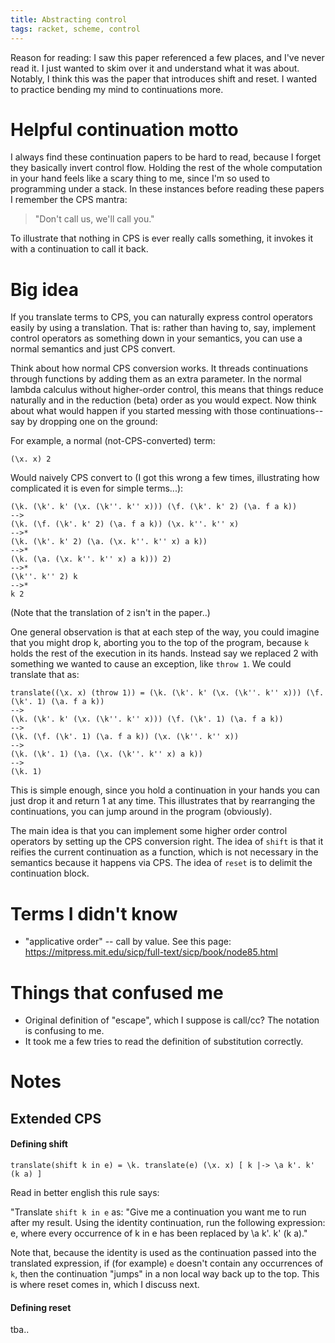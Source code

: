 ```yaml
---
title: Abstracting control
tags: racket, scheme, control
---
```


Reason for reading: I saw this paper referenced a few places, and I've never read it. I just wanted to skim over it and understand what it was about. Notably, I think this was the paper that introduces shift and reset. I wanted to practice bending my mind to continuations more.

# Helpful continuation motto

I always find these continuation papers to be hard to read, because I forget they basically invert control flow. Holding the rest of the whole computation in your hand feels like a scary thing to me, since I'm so used to programming under a stack. In these instances before reading these papers I remember the CPS mantra:

> "Don't call us, we'll call you."

To illustrate that nothing in CPS is ever really calls something, it invokes it with a continuation to call it back.

# Big idea

If you translate terms to CPS, you can naturally express control operators easily by using a translation. That is: rather than having to, say, implement control operators as something down in your semantics, you can use a normal semantics and just CPS convert.

Think about how normal CPS conversion works. It threads continuations through functions by adding them as an extra parameter. In the normal lambda calculus without higher-order control, this means that things reduce naturally and in the reduction (beta) order as you would expect. Now think about what would happen if you started messing with those continuations--say by dropping one on the ground:

For example, a normal (not-CPS-converted) term:

    (\x. x) 2

Would naively CPS convert to (I got this wrong a few times, illustrating how complicated it is even for simple terms...):

    (\k. (\k'. k' (\x. (\k''. k'' x))) (\f. (\k'. k' 2) (\a. f a k))
    -->
    (\k. (\f. (\k'. k' 2) (\a. f a k)) (\x. k''. k'' x)
    -->*
    (\k. (\k'. k' 2) (\a. (\x. k''. k'' x) a k))
    -->*
    (\k. (\a. (\x. k''. k'' x) a k))) 2)
    -->*
    (\k''. k'' 2) k
    -->*
    k 2

(Note that the translation of `2` isn't in the paper..)

One general observation is that at each step of the way, you could imagine that you might drop k, aborting you to the top of the program, because `k` holds the rest of the execution in its hands. Instead say we replaced 2 with something we wanted to cause an exception, like `throw 1`. We could translate that as:

    translate((\x. x) (throw 1)) = (\k. (\k'. k' (\x. (\k''. k'' x))) (\f. (\k'. 1) (\a. f a k))
    -->
    (\k. (\k'. k' (\x. (\k''. k'' x))) (\f. (\k'. 1) (\a. f a k))
    --> 
    (\k. (\f. (\k'. 1) (\a. f a k)) (\x. (\k''. k'' x))
    --> 
    (\k. (\k'. 1) (\a. (\x. (\k''. k'' x) a k))
    -->
    (\k. 1)

This is simple enough, since you hold a continuation in your hands you can just drop it and return 1 at any time. This illustrates that by rearranging the continuations, you can jump around in the program (obviously).

The main idea is that you can implement some higher order control operators by setting up the CPS conversion right. The idea of `shift` is that it reifies the current continuation as a function, which is not necessary in the semantics because it happens via CPS. The idea of `reset` is to delimit the continuation block.

# Terms I didn't know

- "applicative order" -- call by value. See this page: https://mitpress.mit.edu/sicp/full-text/sicp/book/node85.html

# Things that confused me

- Original definition of "escape", which I suppose is call/cc? The notation is confusing to me.
- It took me a few tries to read the definition of substitution correctly.

# Notes

## Extended CPS

#### Defining shift

```
translate(shift k in e) = \k. translate(e) (\x. x) [ k |-> \a k'. k' (k a) ]
```

Read in better english this rule says:

"Translate `shift k in e` as: "Give me a continuation you want me to run after my result. Using the identity continuation, run the following expression: e, where every occurrence of k in e has been replaced by \a k'. k' (k a)."

Note that, because the identity is used as the continuation passed into the translated expression, if (for example) `e` doesn't contain any occurrences of `k`, then the continuation "jumps" in a non local way back up to the top. This is where reset comes in, which I discuss next.

#### Defining reset

tba..
